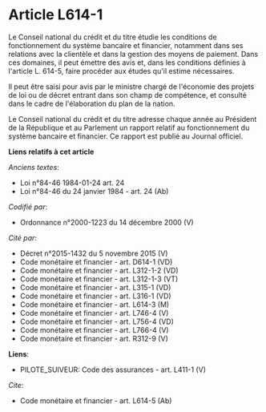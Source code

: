 # Article L614-1

Le Conseil national du crédit et du titre étudie les conditions de fonctionnement du système bancaire et financier, notamment
dans ses relations avec la clientèle et dans la gestion des moyens de paiement. Dans ces domaines, il peut émettre des avis
et, dans les conditions définies à l'article L. 614-5, faire procéder aux études qu'il estime nécessaires.

Il peut être saisi pour avis par le ministre chargé de l'économie des projets de loi ou de décret entrant dans son champ de
compétence, et consulté dans le cadre de l'élaboration du plan de la nation.

Le Conseil national du crédit et du titre adresse chaque année au Président de la République et au Parlement un rapport
relatif au fonctionnement du système bancaire et financier. Ce rapport est publié au Journal officiel.

**Liens relatifs à cet article**

_Anciens textes_:

  - Loi n°84-46 1984-01-24 art. 24
  - Loi n°84-46 du 24 janvier 1984 - art. 24 (Ab)

_Codifié par_:

  - Ordonnance n°2000-1223 du 14 décembre 2000 (V)

_Cité par_:

  - Décret n°2015-1432 du 5 novembre 2015 (V)
  - Code monétaire et financier - art. D614-1 (VD)
  - Code monétaire et financier - art. L312-1-2 (VD)
  - Code monétaire et financier - art. L312-1-3 (VT)
  - Code monétaire et financier - art. L315-1 (VD)
  - Code monétaire et financier - art. L316-1 (VD)
  - Code monétaire et financier - art. L614-3 (M)
  - Code monétaire et financier - art. L746-4 (V)
  - Code monétaire et financier - art. L756-4 (VD)
  - Code monétaire et financier - art. L766-4 (V)
  - Code monétaire et financier - art. R312-9 (V)

**Liens**:

  - PILOTE_SUIVEUR: Code des assurances - art. L411-1 (V)

_Cite_:

  - Code monétaire et financier - art. L614-5 (Ab)
